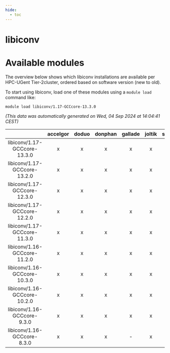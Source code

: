 ```yaml
---
hide:
  - toc
---
```


libiconv
========

# Available modules


The overview below shows which libiconv installations are available per HPC-UGent Tier-2cluster, ordered based on software version (new to old).

To start using libiconv, load one of these modules using a `module load` command like:

```shell
module load libiconv/1.17-GCCcore-13.3.0
```

*(This data was automatically generated on Wed, 04 Sep 2024 at 14:04:41 CEST)*  

| |accelgor|doduo|donphan|gallade|joltik|shinx|skitty|
| :---: | :---: | :---: | :---: | :---: | :---: | :---: | :---: |
|libiconv/1.17-GCCcore-13.3.0|x|x|x|x|x|x|x|
|libiconv/1.17-GCCcore-13.2.0|x|x|x|x|x|x|x|
|libiconv/1.17-GCCcore-12.3.0|x|x|x|x|x|x|x|
|libiconv/1.17-GCCcore-12.2.0|x|x|x|x|x|x|x|
|libiconv/1.17-GCCcore-11.3.0|x|x|x|x|x|x|x|
|libiconv/1.16-GCCcore-11.2.0|x|x|x|x|x|-|x|
|libiconv/1.16-GCCcore-10.3.0|x|x|x|x|x|-|x|
|libiconv/1.16-GCCcore-10.2.0|x|x|x|x|x|-|x|
|libiconv/1.16-GCCcore-9.3.0|x|x|x|x|x|-|x|
|libiconv/1.16-GCCcore-8.3.0|x|x|x|-|x|-|x|
